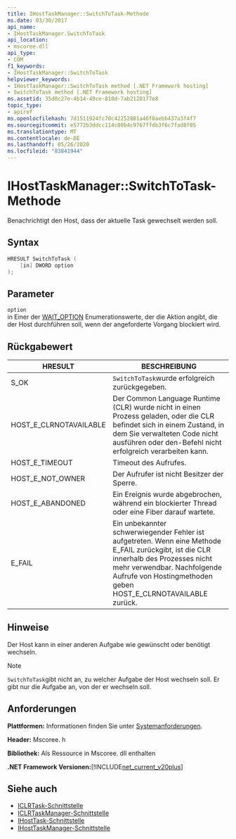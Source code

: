 ```yaml
---
title: IHostTaskManager::SwitchToTask-Methode
ms.date: 03/30/2017
api_name:
- IHostTaskManager.SwitchToTask
api_location:
- mscoree.dll
api_type:
- COM
f1_keywords:
- IHostTaskManager::SwitchToTask
helpviewer_keywords:
- IHostTaskManager::SwitchToTask method [.NET Framework hosting]
- SwitchToTask method [.NET Framework hosting]
ms.assetid: 35d0c27e-4b14-49ce-810d-7ab2120177e8
topic_type:
- apiref
ms.openlocfilehash: 7d1511924fc70c42252881a46f8aebb437a3f4f7
ms.sourcegitcommit: e5772b3ddcc114c80b4c9767ffdb3f6c7fad8f05
ms.translationtype: MT
ms.contentlocale: de-DE
ms.lasthandoff: 05/26/2020
ms.locfileid: "83841944"
---
```

# <a name="ihosttaskmanagerswitchtotask-method"></a>IHostTaskManager::SwitchToTask-Methode
Benachrichtigt den Host, dass der aktuelle Task gewechselt werden soll.  
  
## <a name="syntax"></a>Syntax  
  
```cpp  
HRESULT SwitchToTask (  
    [in] DWORD option  
);  
```  
  
## <a name="parameters"></a>Parameter  
 `option`  
 in Einer der [WAIT_OPTION](wait-option-enumeration.md) Enumerationswerte, der die Aktion angibt, die der Host durchführen soll, wenn der angeforderte Vorgang blockiert wird.  
  
## <a name="return-value"></a>Rückgabewert  
  
|HRESULT|BESCHREIBUNG|  
|-------------|-----------------|  
|S_OK|`SwitchToTask`wurde erfolgreich zurückgegeben.|  
|HOST_E_CLRNOTAVAILABLE|Der Common Language Runtime (CLR) wurde nicht in einen Prozess geladen, oder die CLR befindet sich in einem Zustand, in dem Sie verwalteten Code nicht ausführen oder den-Befehl nicht erfolgreich verarbeiten kann.|  
|HOST_E_TIMEOUT|Timeout des Aufrufes.|  
|HOST_E_NOT_OWNER|Der Aufrufer ist nicht Besitzer der Sperre.|  
|HOST_E_ABANDONED|Ein Ereignis wurde abgebrochen, während ein blockierter Thread oder eine Fiber darauf wartete.|  
|E_FAIL|Ein unbekannter schwerwiegender Fehler ist aufgetreten. Wenn eine Methode E_FAIL zurückgibt, ist die CLR innerhalb des Prozesses nicht mehr verwendbar. Nachfolgende Aufrufe von Hostingmethoden geben HOST_E_CLRNOTAVAILABLE zurück.|  
  
## <a name="remarks"></a>Hinweise  
 Der Host kann in einer anderen Aufgabe wie gewünscht oder benötigt wechseln.  
  
> [!NOTE]
> `SwitchToTask`gibt nicht an, zu welcher Aufgabe der Host wechseln soll. Er gibt nur die Aufgabe an, von der er wechseln soll.  
  
## <a name="requirements"></a>Anforderungen  
 **Plattformen:** Informationen finden Sie unter [Systemanforderungen](../../get-started/system-requirements.md).  
  
 **Header:** Mscoree. h  
  
 **Bibliothek:** Als Ressource in Mscoree. dll enthalten  
  
 **.NET Framework Versionen:**[!INCLUDE[net_current_v20plus](../../../../includes/net-current-v20plus-md.md)]  
  
## <a name="see-also"></a>Siehe auch

- [ICLRTask-Schnittstelle](iclrtask-interface.md)
- [ICLRTaskManager-Schnittstelle](iclrtaskmanager-interface.md)
- [IHostTask-Schnittstelle](ihosttask-interface.md)
- [IHostTaskManager-Schnittstelle](ihosttaskmanager-interface.md)
